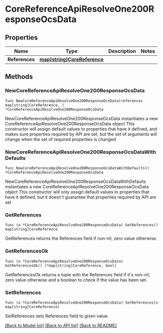 # CoreReferenceApiResolveOne200ResponseOcsData

## Properties

Name | Type | Description | Notes
------------ | ------------- | ------------- | -------------
**References** | [**map[string]CoreReference**](CoreReference.md) |  | 

## Methods

### NewCoreReferenceApiResolveOne200ResponseOcsData

`func NewCoreReferenceApiResolveOne200ResponseOcsData(references map[string]CoreReference, ) *CoreReferenceApiResolveOne200ResponseOcsData`

NewCoreReferenceApiResolveOne200ResponseOcsData instantiates a new CoreReferenceApiResolveOne200ResponseOcsData object
This constructor will assign default values to properties that have it defined,
and makes sure properties required by API are set, but the set of arguments
will change when the set of required properties is changed

### NewCoreReferenceApiResolveOne200ResponseOcsDataWithDefaults

`func NewCoreReferenceApiResolveOne200ResponseOcsDataWithDefaults() *CoreReferenceApiResolveOne200ResponseOcsData`

NewCoreReferenceApiResolveOne200ResponseOcsDataWithDefaults instantiates a new CoreReferenceApiResolveOne200ResponseOcsData object
This constructor will only assign default values to properties that have it defined,
but it doesn't guarantee that properties required by API are set

### GetReferences

`func (o *CoreReferenceApiResolveOne200ResponseOcsData) GetReferences() map[string]CoreReference`

GetReferences returns the References field if non-nil, zero value otherwise.

### GetReferencesOk

`func (o *CoreReferenceApiResolveOne200ResponseOcsData) GetReferencesOk() (*map[string]CoreReference, bool)`

GetReferencesOk returns a tuple with the References field if it's non-nil, zero value otherwise
and a boolean to check if the value has been set.

### SetReferences

`func (o *CoreReferenceApiResolveOne200ResponseOcsData) SetReferences(v map[string]CoreReference)`

SetReferences sets References field to given value.



[[Back to Model list]](../README.md#documentation-for-models) [[Back to API list]](../README.md#documentation-for-api-endpoints) [[Back to README]](../README.md)


